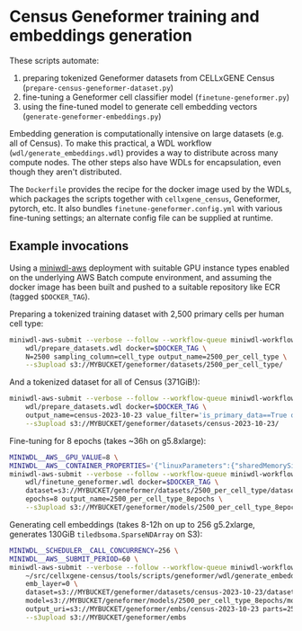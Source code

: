 # Census Geneformer training and embeddings generation

These scripts automate:

1. preparing tokenized Geneformer datasets from CELLxGENE Census (`prepare-census-geneformer-dataset.py`)
2. fine-tuning a Geneformer cell classifier model (`finetune-geneformer.py`)
3. using the fine-tuned model to generate cell embedding vectors (`generate-geneformer-embeddings.py`)

Embedding generation is computationally intensive on large datasets (e.g. all of Census). To make this practical, a WDL workflow (`wdl/generate_embeddings.wdl`) provides a way to distribute across many compute nodes. The other steps also have WDLs for encapsulation, even though they aren't distributed.

The `Dockerfile` provides the recipe for the docker image used by the WDLs, which packages the scripts together with `cellxgene_census`, Geneformer, pytorch, etc. It also bundles `finetune-geneformer.config.yml` with various fine-tuning settings; an alternate config file can be supplied at runtime.

## Example invocations

Using a [miniwdl-aws](https://github.com/miniwdl-ext/miniwdl-aws) deployment with suitable GPU instance types enabled on the underlying AWS Batch compute environment, and assuming the docker image has been built and pushed to a suitable repository like ECR (tagged `$DOCKER_TAG`).


Preparing a tokenized training dataset with 2,500 primary cells per human cell type:

```bash
miniwdl-aws-submit --verbose --follow --workflow-queue miniwdl-workflow \
    wdl/prepare_datasets.wdl docker=$DOCKER_TAG \
    N=2500 sampling_column=cell_type output_name=2500_per_cell_type \
    --s3upload s3://MYBUCKET/geneformer/datasets/2500_per_cell_type/
```

And a tokenized dataset for all of Census (371GiB!):

```bash
miniwdl-aws-submit --verbose --follow --workflow-queue miniwdl-workflow \
    wdl/prepare_datasets.wdl docker=$DOCKER_TAG \
    output_name=census-2023-10-23 value_filter='is_primary_data==True or is_primary_data==False' \
    --s3upload s3://MYBUCKET/geneformer/datasets/census-2023-10-23/
```

Fine-tuning for 8 epochs (takes ~36h on g5.8xlarge):

```bash
MINIWDL__AWS__GPU_VALUE=8 \
MINIWDL__AWS__CONTAINER_PROPERTIES='{"linuxParameters":{"sharedMemorySize":4096}}' \
miniwdl-aws-submit --verbose --follow --workflow-queue miniwdl-workflow \
    wdl/finetune_geneformer.wdl docker=$DOCKER_TAG \
    dataset=s3://MYBUCKET/geneformer/datasets/2500_per_cell_type/dataset/2500_per_cell_type \
    epochs=8 output_name=2500_per_cell_type_8epochs \
    --s3upload s3://MYBUCKET/geneformer/models/2500_per_cell_type_8epochs/
```

Generating cell embeddings (takes 8-12h on up to 256 g5.2xlarge, generates 130GiB `tiledbsoma.SparseNDArray` on S3):

```bash
MINIWDL__SCHEDULER__CALL_CONCURRENCY=256 \
MINIWDL__AWS__SUBMIT_PERIOD=60 \
miniwdl-aws-submit --verbose --follow --workflow-queue miniwdl-workflow \
    ~/src/cellxgene-census/tools/scripts/geneformer/wdl/generate_embeddings.wdl \
    emb_layer=0 \
    dataset=s3://MYBUCKET/geneformer/datasets/census-2023-10-23/dataset/census-2023-10-23 \
    model=s3://MYBUCKET/geneformer/models/2500_per_cell_type_8epochs/model/2500_per_cell_type_8epochs \
    output_uri=s3://MYBUCKET/geneformer/embs/census-2023-10-23 parts=256 \
    --s3upload s3://MYBUCKET/geneformer/embs
```
